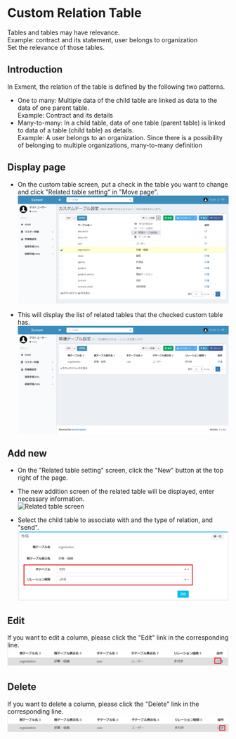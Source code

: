 # Custom Relation Table
Tables and tables may have relevance.  
Example: contract and its statement, user belongs to organization  
Set the relevance of those tables.  

## Introduction
In Exment, the relation of the table is defined by the following two patterns.
- One to many: Multiple data of the child table are linked as data to the data of one parent table.  
Example: Contract and its details  
- Many-to-many: In a child table, data of one table (parent table) is linked to data of a table (child table) as details.  
Example: A user belongs to an organization. Since there is a possibility of belonging to multiple organizations, many-to-many definition

## Display page
- On the custom table screen, put a check in the table you want to change and click "Related table setting" in "Move page".  
![Related table screen](img/relation/relation_grid1.png)

- This will display the list of related tables that the checked custom table has.  
![Related table screen](img/relation/relation_grid2.png)

## Add new
- On the "Related table setting" screen, click the "New" button at the top right of the page.

- The new addition screen of the related table will be displayed, enter necessary information.  
![Related table screen](img/relation/relation_new1.png)

- Select the child table to associate with and the type of relation, and "send".  
![Related table screen](img/relation/relation_new2.png)

## Edit
If you want to edit a column, please click the "Edit" link in the corresponding line.  
![Related table screen](img/relation/relation_edit.png)

## Delete
If you want to delete a column, please click the "Delete" link in the corresponding line.  
![Related table screen](img/relation/relation_delete.png)